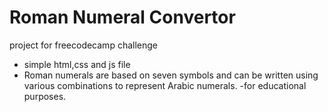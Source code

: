 # Roman Numeral Convertor

project for freecodecamp challenge

- simple html,css and js file
- Roman numerals are based on seven symbols and can be written using various combinations to represent Arabic numerals.
-for educational purposes.